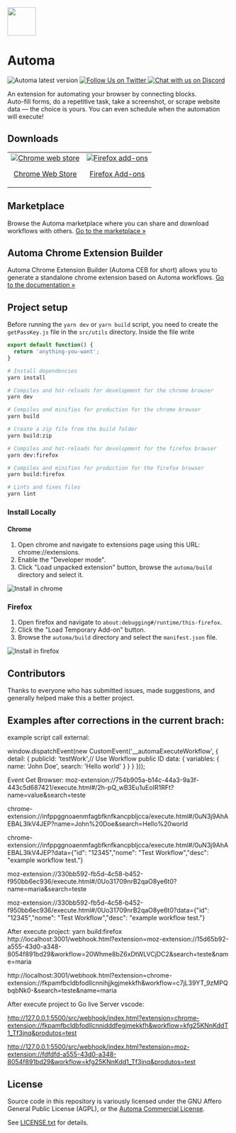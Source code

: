 <img src="src/assets/images/icon-128.png" width="64"/>

# Automa
<p>
  <img alt="Automa latest version" src="https://img.shields.io/github/package-json/v/kholid060/automa" />
  <a href="https://twitter.com/AutomaApp">
    <img alt="Follow Us on Twitter" src="https://img.shields.io/twitter/follow/AutomaApp?style=social" />
  </a>
  <a href="https://discord.gg/C6khwwTE84">
    <img alt="Chat with us on Discord" src="https://img.shields.io/discord/942211415517835354?label=join%20discord&logo=Discord&logoColor=white" />
  </a>
</p>

An extension for automating your browser by connecting blocks. <br />
Auto-fill forms, do a repetitive task, take a screenshot, or scrape website data — the choice is yours. You can even schedule when the automation will execute!

## Downloads
<table cellspacing="0" cellpadding="0">
  <tr>
    <td valign="center">
      <a align="center" href="https://chrome.google.com/webstore/detail/automa/infppggnoaenmfagbfknfkancpbljcca">
        <img src="https://user-images.githubusercontent.com/22908993/166417152-f870bfbd-1770-4c28-b69d-a7303aebc9a6.png" alt="Chrome web store" />
        <p align="center">Chrome Web Store</p>
      </a>
    </td>
    <td valign="center">
      <a href="https://addons.mozilla.org/en-US/firefox/addon/automa/">
        <img src="https://user-images.githubusercontent.com/22908993/166417727-3481fef4-00e5-4cf0-bb03-27fb880d993c.png" alt="Firefox add-ons" />
        <p align="center">Firefox Add-ons</p>
      </a>
    </td>
  </tr>
</table>

## Marketplace
Browse the Automa marketplace where you can share and download workflows with others. [Go to the marketplace &#187;](https://www.automa.site/marketplace)

## Automa Chrome Extension Builder
Automa Chrome Extension Builder (Automa CEB for short) allows you to generate a standalone chrome extension based on Automa workflows. [Go to the documentation &#187;](https://docs.automa.site/extension-builder)


## Project setup
Before running the `yarn dev` or `yarn build` script, you need to create the `getPassKey.js` file in the `src/utils` directory.  Inside the file write

```js
export default function() {
  return 'anything-you-want';
}
```

```bash
# Install dependencies
yarn install

# Compiles and hot-reloads for development for the chrome browser
yarn dev

# Compiles and minifies for production for the chrome browser
yarn build

# Create a zip file from the build folder
yarn build:zip

# Compiles and hot-reloads for development for the firefox browser
yarn dev:firefox

# Compiles and minifies for production for the firefox browser
yarn build:firefox

# Lints and fixes files
yarn lint
```

### Install Locally
#### Chrome
1. Open chrome and navigate to extensions page using this URL: chrome://extensions.
2. Enable the "Developer mode".
3. Click "Load unpacked extension" button, browse the `automa/build` directory and select it.

![Install in chrome](https://res.cloudinary.com/chat-story/image/upload/v1665128418/automa/chrome_QWxClxFcio_d9pqp8.png)

### Firefox
1. Open firefox and navigate to `about:debugging#/runtime/this-firefox`.
2. Click the "Load Temporary Add-on" button.
3. Browse the `automa/build` directory and select the `manifest.json` file.

![Install in firefox](https://res.cloudinary.com/chat-story/image/upload/v1665128974/automa/firefox_30wkpfGM7N_lihajj.png)

## Contributors
Thanks to everyone who has submitted issues, made suggestions, and generally helped make this a better project.

## Examples after corrections in the current brach:

example script call external:

window.dispatchEvent(new CustomEvent('__automaExecuteWorkflow', {
    detail: { 
        publicId: 'testWork',// Use Workflow public ID
        data: { 
            variables: {
                name: 'John Doe',
                search: 'Hello world'
            }
        } 
    }
}));

Event Get Browser:
moz-extension://754b905a-b14c-44a3-9a3f-443c5d687421/execute.html#/2h-pQ_wB3Eu1uEoIR1RFt?name=value&search=teste

chrome-extension://infppggnoaenmfagbfknfkancpbljcca/execute.html#/0uN3j9AhAEBAL3lkV4JEP?name=John%20Doe&search=Hello%20world

chrome-extension://infppggnoaenmfagbfknfkancpbljcca/execute.html#/0uN3j9AhAEBAL3lkV4JEP?data={"id": "12345","nome": "Test Workflow","desc": "example workflow test."}

moz-extension://330bb592-fb5d-4c58-b452-f950bb6ec936/execute.html#/0Uo31709nrB2qaO8ye6t0?name=maria&search=teste

moz-extension://330bb592-fb5d-4c58-b452-f950bb6ec936/execute.html#/0Uo31709nrB2qaO8ye6t0?data={"id": "12345","nome": "Test Workflow","desc": "example workflow test."}

After execute project: yarn build:firefox  
http://localhost:3001/webhook.html?extension=moz-extension://15d65b92-a555-43d0-a348-8054f891bd29&workflow=20Whme8bZ6xDtWLVCjDC2&search=teste&name=maria

http://localhost:3001/webhook.html?extension=chrome-extension://fkpamfbcldbfodllcnnihjjkgjmekkfh&workflow=c7jL39YT_9zMPQbqbNk0-&search=teste&name=maria

After execute project to Go live Server vscode:

http://127.0.0.1:5500/src/webhook/index.html?extension=chrome-extension://fkpamfbcldbfodllcnnidddfegjmekkfh&workflow=kfg25KNnKddT1_Tf3jnq&produtos=test

http://127.0.0.1:5500/src/webhook/index.html?extension=moz-extension://fdfdfd-a555-43d0-a348-8054f891bd29&workflow=kfg25KNnKdd1_Tf3jnq&produtos=test

## License
Source code in this repository is variously licensed under the GNU Affero General Public License (AGPL), or the [Automa Commercial License](https://www.automa.site/license/commercial/).

See [LICENSE.txt](./LICENSE.txt) for details.
